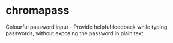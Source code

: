 chromapass
==========

Colourful password input - Provide helpful feedback while typing passwords, without exposing the password in plain text.